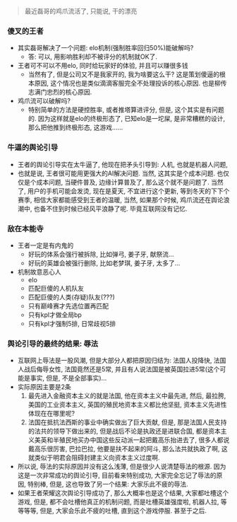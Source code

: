 > 最近磊哥的鸡爪流活了, 只能说, 干的漂亮

### 傻叉的王者

* 其实磊哥解决了一个问题: elo机制(强制胜率回归50%)能破解吗?
  * 答: 可以, 用影响胜利却不被评分的机制就OK了.
* 王者可不可以不用elo, 同时给玩家好的体验, 并且可以赚很多钱
  * 当然有了, 但是公司又不是我家开的, 我为啥要这么干? 这是策划傻逼的根本原因, 这个情况也是类似滴滴客服完全不处理投诉的核心原因. 也是柳传志满门忠烈的核心原因.
* 鸡爪流可以破解吗?
  * 特别简单的方法是硬控胜率, 或者推塔算进评分, 但是, 这个其实是有问题的. 因为这样就是elo的终极形态了, 已知elo是一坨屎, 是非常糟糕的设计, 那么把他推到终极形态, 这游戏......

### 牛逼的舆论引导

* 王者的舆论引导实在太牛逼了, 他现在把矛头引导到: 人机, 也就是机器人问题, 
* 也就是说, 王者很可能用更强大的AI解决问题. 当然, 这其实是个成本问题. 也仅仅是个成本问题, 当硬件普及, 边缘计算普及了, 那么这个就不是问题了. 当然了, 用户的手机可能会发烫, 现在是夏天, 不宜进行这个更新, 等到冬天的下下个赛季, 相信大家都能感受到王者的温暖, 当然, 如果那个时候, 鸡爪流还在舆论浪潮中, 也备不住到时候已经风平浪静了呢. 毕竟互联网没有记忆.



### 敌在本能寺

* 王者一定是有内鬼的
  * 好玩的体系会强行被拆除, 比如弹弓, 姜子牙, 献祭流...
  * 好玩的英雄会被强行删除, 比如老梦琪,  姜子牙, 太多了...
* 机制故意恶心人
  * elo
  * 匹配巨傻的人机队友
  * 匹配巨傻的人类(存疑)队友(???)
  * 只有巅峰赛才先选位置再匹配
  * 只有kpl才做全局bp
  * 只有kpl才强制5排, 日常歧视5排

### 舆论引导的最终的结果: 辱法

* 互联网上辱法是一股风潮,  但是大部分人都把原因归结为: 法国人投降快, 法国人战后侮辱女性, 法国竟然还是5常, 并且有人说法国是被英国拉进5常(这个可能是事实, 但是, 不是全部事实)...
* 实际原因主要是2条
  1. 最先进入金融资本主义的就是法国, 他在资本主义中最先进, 然后, 最拉胯, 美国的工业资本主义, 英国的殖民地资本主义都比他坚挺, 资本主义先进性体现在在哪里呢?
  2. 法国在抵抗法西斯的事业中确实做出了巨大贡献, 但是, 那是法国人民支持的法共的领导下做出来的, 但是战后不论是执政还是进联合国, 都是资本主义美英和半殖民地买办中国这些反动派一起把戴高乐抬进去了, 很多人都说戴高乐很厉害, 巴拉巴拉, 他要是扶不起来的阿斗, 那么法共就执政了啊, 这就类似于明君会阻碍封建主义向资本主义过度啊. 
* 所以说, 辱法的实际原因并没有这么浅薄, 但是很少人说清楚辱法的根源.  因为这是一次非常成功的舆论引导, 目前看来特别成功, 大家完全忘记了辱法的原因, 特别棒, 但是, 这也导致了另一个结果: 大家乐此不疲的辱法. 
* 如果王者荣耀这次舆论引导成功了, 那么大概率也是这个结果, 大家都吐槽这个游戏, 但是, 都不会吐槽他真正的机制问题, 而是吐槽英雄强度啦, 机器人拉, 等等等等, 但是, 大家会乐此不疲的吐槽, 直到这个游戏停服. 甚至于之后.

